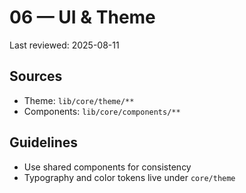 # 06 — UI & Theme

Last reviewed: 2025-08-11

## Sources

- Theme: `lib/core/theme/**`
- Components: `lib/core/components/**`

## Guidelines

- Use shared components for consistency
- Typography and color tokens live under `core/theme`
